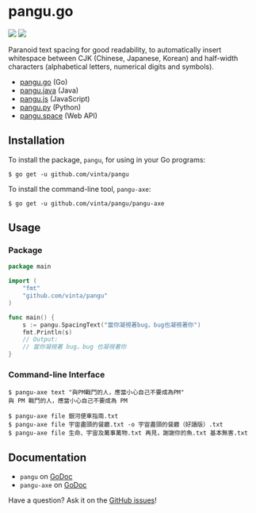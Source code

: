 pangu.go
========

[![](https://img.shields.io/travis/vinta/pangu.svg?style=flat-square)](https://travis-ci.org/vinta/pangu)
[![](https://img.shields.io/badge/made%20with-%e2%9d%a4-ff69b4.svg?style=flat-square)](https://vinta.ws/code/)

Paranoid text spacing for good readability, to automatically insert whitespace between CJK (Chinese, Japanese, Korean) and half-width characters (alphabetical letters, numerical digits and symbols).

- [pangu.go](https://github.com/vinta/pangu) (Go)
- [pangu.java](https://github.com/vinta/pangu.java) (Java)
- [pangu.js](https://github.com/vinta/pangu.js) (JavaScript)
- [pangu.py](https://github.com/vinta/pangu.py) (Python)
- [pangu.space](https://github.com/vinta/pangu.space) (Web API)

## Installation

To install the package, `pangu`, for using in your Go programs:

```console
$ go get -u github.com/vinta/pangu
```

To install the command-line tool, `pangu-axe`:

```console
$ go get -u github.com/vinta/pangu/pangu-axe
```

## Usage

### Package

```go
package main

import (
    "fmt"
    "github.com/vinta/pangu"
)

func main() {
    s := pangu.SpacingText("當你凝視著bug，bug也凝視著你")
    fmt.Println(s)
    // Output:
    // 當你凝視著 bug，bug 也凝視著你
}
```

### Command-line Interface

```console
$ pangu-axe text "與PM戰鬥的人，應當小心自己不要成為PM"
與 PM 戰鬥的人，應當小心自己不要成為 PM

$ pangu-axe file 銀河便車指南.txt
$ pangu-axe file 宇宙盡頭的餐廳.txt -o 宇宙盡頭的餐廳（好讀版）.txt
$ pangu-axe file 生命、宇宙及萬事萬物.txt 再見，謝謝你的魚.txt 基本無害.txt
```

## Documentation

- `pangu` on [GoDoc](https://godoc.org/github.com/vinta/pangu)
- `pangu-axe` on [GoDoc](https://godoc.org/github.com/vinta/pangu/pangu-axe)

Have a question? Ask it on the [GitHub issues](https://github.com/vinta/pangu/issues)!
